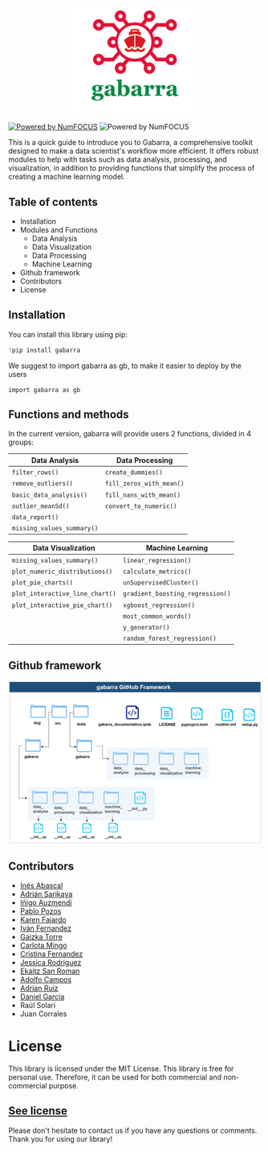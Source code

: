 </div>

<div style="text-align:center">
    <img src="./img/gabarra_library_logo.png" alt="Logo" width="250"/>
</div>



[![Powered by NumFOCUS](https://img.shields.io/badge/powered%20by-TheBridge-orange.svg?style=flat&colorA=E1523D&colorB=007D8A)](https://www.thebridge.tech/) ![Powered by NumFOCUS](https://img.shields.io/badge/Contributors-16-orange.svg?style=flat&colorA=E1523D&colorB=007D8A)

This is a quick guide to introduce you to Gabarra, a comprehensive toolkit designed to make a data scientist's workflow more efficient. It offers robust modules to help with tasks such as data analysis, processing, and visualization, in addition to providing functions that simplify the process of creating a machine learning model.

## Table of contents
- Installation
- Modules and Functions
    - Data Analysis
    - Data Visualization
    - Data Processing
    - Machine Learning
- Github framework
- Contributors
- License


## Installation

You can install this library using pip:

```python
!pip install gabarra
```

We suggest to import gabarra as gb, to make it easier to deploy by the users

```
import gabarra as gb
```


## Functions and methods

In the current version, gabarra will provide users 2 functions, divided in 4 groups:


| Data Analysis              | Data Processing            |
|----------------------------|----------------------------|
| `filter_rows()`            | `create_dummies()`         |
| `remove_outliers()`        | `fill_zeros_with_mean()`   |
| `basic_data_analysis()`    | `fill_nans_with_mean()`    |
| `outlier_meanSd()`         | `convert_to_numeric()`     |
| `data_report()`            |                            |
| `missing_values_summary()` |                            |

<div style="page-break-after: always;"></div>
<div style="page-break-after: always;"></div>

| Data Visualization              | Machine Learning                |
|---------------------------------|---------------------------------|
| `missing_values_summary()`      | `linear_regression()`           |
| `plot_numeric_distributions()`  | `calculate_metrics()`           |
| `plot_pie_charts()`             | `unSupervisedCluster()`         |
| `plot_interactive_line_chart()` | `gradient_boosting_regression()`|
| `plot_interactive_pie_chart()`  | `xgboost_regression()`          |
|                                 | `most_common_words()`           |
|                                 | `y_generator()`                 |
|                                 | `random_forest_regression()`    |



## Github framework

<div style="text-align:center">
    <img src="./img/gabarra_framework.png" alt="Logo" />
</div>


## Contributors

- [Inés Abascal](https://github.com/Inesssag)
- [Adrián Sarikaya](https://github.com/adrii93)
- [Iñigo Auzmendi](https://github.com/Auzmendi)
- [Pablo Pozos](https://github.com/ppozopsa)
- [Karen Fajardo](https://github.com/KarenFaS)
- [Iván Fernandez](https://github.com/ifdezluperena)
- [Gaizka Torre](https://github.com/gaizkatorre)
- [Carlota Mingo](https://github.com/cmingoi)
- [Cristina Fernandez](https://github.com/KriztinaKriz)
- [Jessica Rodriguez](https://github.com/JessicaRdzg)
- [Ekaitz San Roman](https://github.com/Sanrit0)
- [Adolfo Campos](https://github.com/adolfogutcampos)
- [Adrian Ruiz](https://github.com/adriani94bil)
- [Daniel Garcia](https://github.com/daniel4dagarci)
- Raúl Solari
- Juan Corrales



# License

This library is licensed under the MIT License. This library is free for personal use. Therefore, it can be used for both commercial and non-commercial purpose. 

[See license](https://github.com/sirtxo/GABARRA/blob/main/LICENSE)
---

Please don't hesitate to contact us if you have any questions or comments. Thank you for using our library!